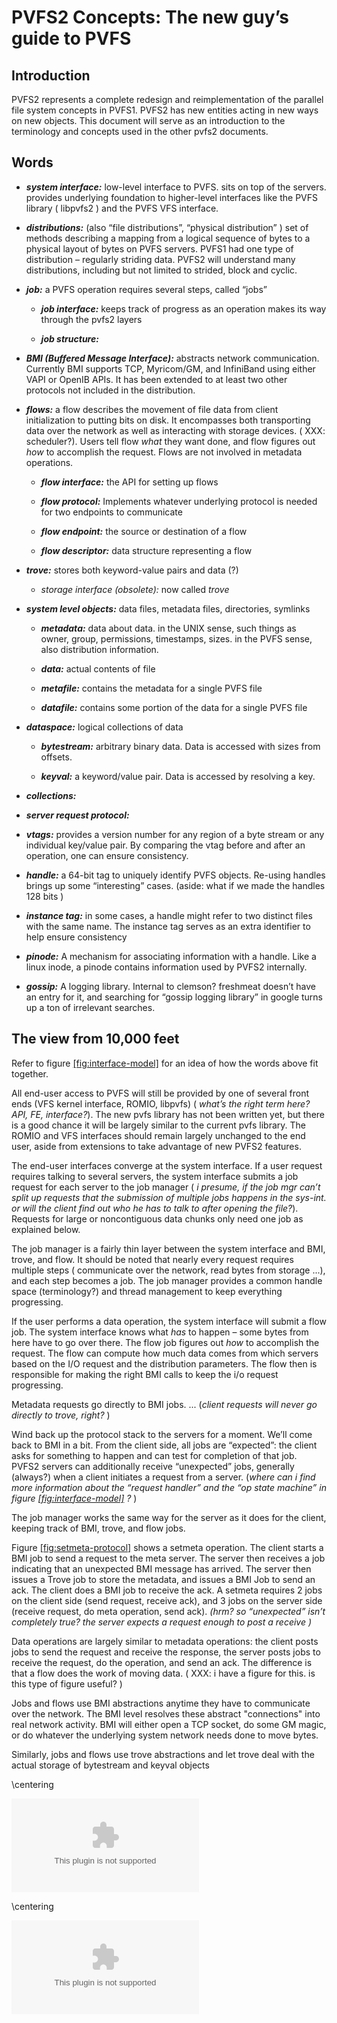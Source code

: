 # PVFS2 Concepts: The new guy’s guide to PVFS

## Introduction

PVFS2 represents a complete redesign and reimplementation of the
parallel file system concepts in PVFS1. PVFS2 has new entities acting in
new ways on new objects. This document will serve as an introduction to
the terminology and concepts used in the other pvfs2 documents.

## Words

- ***system interface:*** low-level interface to PVFS. sits on top of the servers. provides underlying foundation to higher-level interfaces like the PVFS library ( libpvfs2 ) and the PVFS VFS interface.

- ***distributions:*** (also “file distributions”, “physical distribution” ) set of methods describing a mapping from a logical sequence of bytes to a physical layout of bytes on PVFS servers. PVFS1 had one type of distribution – regularly striding data. PVFS2 will understand many distributions, including but not limited to strided, block and cyclic.

- ***job:*** a PVFS operation requires several steps, called “jobs”

    - ***job interface:*** keeps track of progress as an operation makes its way through the pvfs2 layers

    - ***job structure:***

- ***BMI (Buffered Message Interface):*** abstracts network communication. Currently BMI supports TCP, Myricom/GM, and InfiniBand using either VAPI or OpenIB APIs. It has been extended to at least two other protocols not included in the distribution.

- ***flows:*** a flow describes the movement of file data from client initialization to putting bits on disk. It encompasses both transporting data over the network as well as interacting with storage devices. ( XXX: scheduler?). Users tell flow *what* they want done, and flow figures out *how* to accomplish the request. Flows are not involved in metadata operations.

    - ***flow interface:*** the API for setting up flows

    - ***flow protocol:*** Implements whatever underlying protocol is needed for two endpoints to communicate

    - ***flow endpoint:*** the source or destination of a flow

    - ***flow descriptor:*** data structure representing a flow

- ***trove:*** stores both keyword-value pairs and data (?)

    - *storage interface (obsolete):* now called *trove*

- ***system level objects:*** data files, metadata files, directories, symlinks

    - ***metadata:*** data about data. in the UNIX sense, such things as owner, group, permissions, timestamps, sizes. in the PVFS sense, also distribution information.

    - ***data:*** actual contents of file

    - ***metafile:*** contains the metadata for a single PVFS file

    - ***datafile:*** contains some portion of the data for a single PVFS file

- ***dataspace:*** logical collections of data

    - ***bytestream:*** arbitrary binary data. Data is accessed with sizes from offsets.

    - ***keyval:*** a keyword/value pair. Data is accessed by resolving a key.

- ***collections:***

- ***server request protocol:***

- ***vtags:*** provides a version number for any region of a byte stream or any individual key/value pair. By comparing the vtag before and after an operation, one can ensure consistency.

- ***handle:*** a 64-bit tag to uniquely identify PVFS objects. Re-using handles brings up some “interesting” cases. (aside: what if we made the handles 128 bits )

- ***instance tag:*** in some cases, a handle might refer to two distinct files with the same name. The instance tag serves as an extra identifier to help ensure consistency

- ***pinode:*** A mechanism for associating information with a handle. Like a linux inode, a pinode contains information used by PVFS2 internally.

- ***gossip:*** A logging library. Internal to clemson? freshmeat doesn’t have an entry for it, and searching for “gossip logging library” in google turns up a ton of irrelevant searches.

## The view from 10,000 feet

Refer to figure [\[fig:interface-model\]](#fig:interface-model) for an
idea of how the words above fit together.

All end-user access to PVFS will still be provided by one of several
front ends (VFS kernel interface, ROMIO, libpvfs) ( *what’s the right
term here? API, FE, interface?*). The new pvfs library has not been
written yet, but there is a good chance it will be largely similar to
the current pvfs library. The ROMIO and VFS interfaces should remain
largely unchanged to the end user, aside from extensions to take
advantage of new PVFS2 features.

The end-user interfaces converge at the system interface. If a user
request requires talking to several servers, the system interface
submits a job request for each server to the job manager ( *i presume,
if the job mgr can’t split up requests that the submission of multiple
jobs happens in the sys-int. or will the client find out who he has to
talk to after opening the file?*). Requests for large or noncontiguous
data chunks only need one job as explained below.

The job manager is a fairly thin layer between the system interface and
BMI, trove, and flow. It should be noted that nearly every request
requires multiple steps ( communicate over the network, read bytes from
storage ...), and each step becomes a job. The job manager provides a
common handle space (terminology?) and thread management to keep
everything progressing.

If the user performs a data operation, the system interface will submit
a flow job. The system interface knows what *has* to happen – some bytes
from here have to go over there. The flow job figures out *how* to
accomplish the request. The flow can compute how much data comes from
which servers based on the I/O request and the distribution parameters.
The flow then is responsible for making the right BMI calls to keep the
i/o request progressing.

Metadata requests go directly to BMI jobs. ... (*client requests will
never go directly to trove, right?* )

Wind back up the protocol stack to the servers for a moment. We’ll come
back to BMI in a bit. From the client side, all jobs are “expected”: the
client asks for something to happen and can test for completion of that
job. PVFS2 servers can additionally receive “unexpected” jobs, generally
(always?) when a client initiates a request from a server. (*where can i
find more information about the “request handler” and the “op state
machine” in figure [\[fig:interface-model\]](#fig:interface-model) ?* )

The job manager works the same way for the server as it does for the
client, keeping track of BMI, trove, and flow jobs.

Figure [\[fig:setmeta-protocol\]](#fig:setmeta-protocol) shows a setmeta
operation. The client starts a BMI job to send a request to the meta
server. The server then receives a job indicating that an unexpected BMI
message has arrived. The server then issues a Trove job to store the
metadata, and issues a BMI Job to send an ack. The client does a BMI job
to receive the ack. A setmeta requires 2 jobs on the client side (send
request, receive ack), and 3 jobs on the server side (receive request,
do meta operation, send ack). *(hrm? so “unexpected” isn’t completely
true? the server expects a request enough to post a receive )*

Data operations are largely similar to metadata operations: the client
posts jobs to send the request and receive the response, the server
posts jobs to receive the request, do the operation, and send an ack.
The difference is that a flow does the work of moving data. ( XXX: i
have a figure for this. is this type of figure useful? )

Jobs and flows use BMI abstractions anytime they have to communicate
over the network. The BMI level resolves these abstract "connections"
into real network activity. BMI will either open a TCP socket, do some
GM magic, or do whatever the underlying system network needs done to
move bytes.

Similarly, jobs and flows use trove abstractions and let trove deal with
the actual storage of bytestream and keyval objects

\centering

![PVFS2 components
<span id="fig:interface-model" label="fig:interface-model">\[fig:interface-model\]</span>](interface-model.eps)

\centering

![PVFS2 setmeta operation
<span id="fig:setmeta-protocol" label="fig:setmeta-protocol">\[fig:setmeta-protocol\]</span>](setmeta-protocol.eps)
